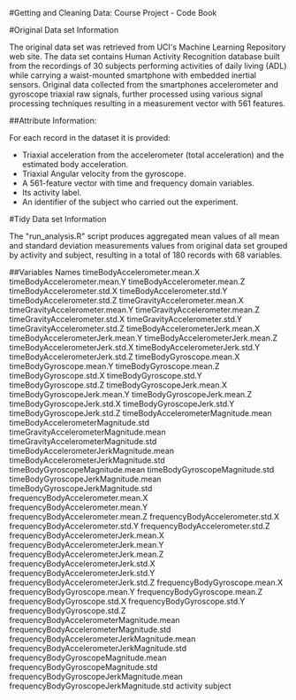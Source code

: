 #Getting and Cleaning Data: Course Project - Code Book

#Original Data set Information

The original data set was retrieved from UCI's Machine Learning Repository web site.
The data set contains Human Activity Recognition database built from the recordings of 30 subjects performing activities of daily living (ADL) while carrying a waist-mounted smartphone with embedded inertial sensors.
Original data collected from the smartphones accelerometer and gyroscope triaxial raw signals, further processed using various signal processing techniques resulting in a measurement vector with 561 features.

##Attribute Information:

For each record in the dataset it is provided: 
- Triaxial acceleration from the accelerometer (total acceleration) and the estimated body acceleration. 
- Triaxial Angular velocity from the gyroscope. 
- A 561-feature vector with time and frequency domain variables. 
- Its activity label. 
- An identifier of the subject who carried out the experiment.

#Tidy Data set Information

The "run_analysis.R" script produces aggregated mean values of all mean and standard deviation measurements values from original data set grouped by activity and subject, resulting in a total of 180 records with 68 variables.

##Variables Names
timeBodyAccelerometer.mean.X
timeBodyAccelerometer.mean.Y
timeBodyAccelerometer.mean.Z
timeBodyAccelerometer.std.X
timeBodyAccelerometer.std.Y
timeBodyAccelerometer.std.Z
timeGravityAccelerometer.mean.X
timeGravityAccelerometer.mean.Y
timeGravityAccelerometer.mean.Z
timeGravityAccelerometer.std.X
timeGravityAccelerometer.std.Y
timeGravityAccelerometer.std.Z
timeBodyAccelerometerJerk.mean.X
timeBodyAccelerometerJerk.mean.Y
timeBodyAccelerometerJerk.mean.Z
timeBodyAccelerometerJerk.std.X
timeBodyAccelerometerJerk.std.Y
timeBodyAccelerometerJerk.std.Z
timeBodyGyroscope.mean.X
timeBodyGyroscope.mean.Y
timeBodyGyroscope.mean.Z
timeBodyGyroscope.std.X
timeBodyGyroscope.std.Y
timeBodyGyroscope.std.Z
timeBodyGyroscopeJerk.mean.X
timeBodyGyroscopeJerk.mean.Y
timeBodyGyroscopeJerk.mean.Z
timeBodyGyroscopeJerk.std.X
timeBodyGyroscopeJerk.std.Y
timeBodyGyroscopeJerk.std.Z
timeBodyAccelerometerMagnitude.mean
timeBodyAccelerometerMagnitude.std
timeGravityAccelerometerMagnitude.mean
timeGravityAccelerometerMagnitude.std
timeBodyAccelerometerJerkMagnitude.mean
timeBodyAccelerometerJerkMagnitude.std
timeBodyGyroscopeMagnitude.mean
timeBodyGyroscopeMagnitude.std
timeBodyGyroscopeJerkMagnitude.mean
timeBodyGyroscopeJerkMagnitude.std
frequencyBodyAccelerometer.mean.X
frequencyBodyAccelerometer.mean.Y
frequencyBodyAccelerometer.mean.Z
frequencyBodyAccelerometer.std.X
frequencyBodyAccelerometer.std.Y
frequencyBodyAccelerometer.std.Z
frequencyBodyAccelerometerJerk.mean.X
frequencyBodyAccelerometerJerk.mean.Y
frequencyBodyAccelerometerJerk.mean.Z
frequencyBodyAccelerometerJerk.std.X
frequencyBodyAccelerometerJerk.std.Y
frequencyBodyAccelerometerJerk.std.Z
frequencyBodyGyroscope.mean.X
frequencyBodyGyroscope.mean.Y
frequencyBodyGyroscope.mean.Z
frequencyBodyGyroscope.std.X
frequencyBodyGyroscope.std.Y
frequencyBodyGyroscope.std.Z
frequencyBodyAccelerometerMagnitude.mean
frequencyBodyAccelerometerMagnitude.std
frequencyBodyAccelerometerJerkMagnitude.mean
frequencyBodyAccelerometerJerkMagnitude.std
frequencyBodyGyroscopeMagnitude.mean
frequencyBodyGyroscopeMagnitude.std
frequencyBodyGyroscopeJerkMagnitude.mean
frequencyBodyGyroscopeJerkMagnitude.std
activity
subject
